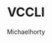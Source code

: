 ---
layout: post
repolink: "https://github.com/michaelhorty/VCCLI"
title: "VCCLI"
description: "Veracode AST and Security Labs utility in .NET Core."
author: "Michaelhorty"
author-link: "https://github.com/michaelhorty"
content-type: "results_collection_and_display"
repo: "github"
repo_title: "VCCLI"
---